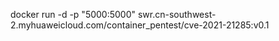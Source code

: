 

docker run -d -p "5000:5000" swr.cn-southwest-2.myhuaweicloud.com/container_pentest/cve-2021-21285:v0.1
